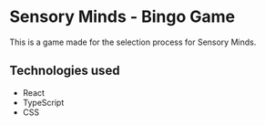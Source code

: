 # Sensory Minds - Bingo Game

This is a game made for the selection process for Sensory Minds.

## Technologies used
* React
* TypeScript
* CSS
